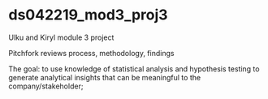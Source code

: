# ds042219_mod3_proj3
Ulku and Kiryl module 3 project

Pitchfork reviews
process, methodology, findings

The goal: to use knowledge of statistical analysis and hypothesis testing to generate analytical insights that can be meaningful to the company/stakeholder;
